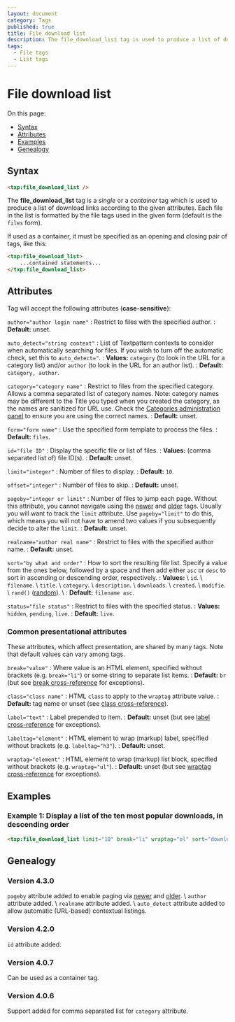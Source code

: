 ```yaml
---
layout: document
category: Tags
published: true
title: File download list
description: The file_download_list tag is used to produce a list of download links according to the given attributes.
tags:
  - File tags
  - List tags
---
```


# File download list

On this page:

* [Syntax](#syntax)
* [Attributes](#attributes)
* [Examples](#examples)
* [Genealogy](#genealogy)

## Syntax

~~~ html
<txp:file_download_list />
~~~

The **file_download_list** tag is a *single* or a *container* tag which is used to produce a list of download links according to the given attributes. Each file in the list is formatted by the file tags used in the given form (default is the `files` form).

If used as a container, it must be specified as an opening and closing pair of tags, like this:

~~~ html
<txp:file_download_list>
    ...contained statements...
</txp:file_download_list>
~~~

## Attributes

Tag will accept the following attributes (**case-sensitive**):

`author="author login name"`
: Restrict to files with the specified author.
: **Default:** unset.

`auto_detect="string context"`
: List of Textpattern contexts to consider when automatically searching for files. If you wish to turn off the automatic check, set this to `auto_detect="`.
: **Values:** `category` (to look in the URL for a category list) and/or `author` (to look in the URL for an author list).
: **Default:** `category, author`.

`category="category name"`
: Restrict to files from the specified category. Allows a comma separated list of category names. Note: category names may be different to the Title you typed when you created the category, as the names are sanitized for URL use. Check the [Categories administration panel](https://docs.textpattern.io/administration/categories-panel) to ensure you are using the correct names.
: **Default:** unset.

`form="form name"`
: Use the specified form template to process the files.
: **Default:** `files`.

`id="file ID"`
: Display the specific file or list of files.
: **Values:** (comma separated list of) file ID(s).
: **Default:** unset.

`limit="integer"`
: Number of files to display.
: **Default:** `10`.

`offset="integer"`
: Number of files to skip.
: **Default:** unset.

`pageby="integer or limit"`
: Number of files to jump each page. Without this attribute, you cannot navigate using the [newer](newer) and [older](older) tags. Usually you will want to track the `limit` attribute. Use `pageby="limit"` to do this, which means you will not have to amend two values if you subsequently decide to alter the `limit`.
: **Default:** unset.

`realname="author real name"`
: Restrict to files with the specified author name.
: **Default:** unset.

`sort="by what and order"`
: How to sort the resulting file list. Specify a value from the ones below, followed by a space and then add either `asc` or `desc` to sort in ascending or descending order, respectively.
: **Values:** \\
`id`. \\
`filename`. \\
`title`. \\
`category`. \\
`description`. \\
`downloads`. \\
`created`. \\
`modifie`. \\
`rand()` ([random](https://dev.mysql.com/doc/refman/5.7/en/mathematical-functions.html#function_rand)). \\
: **Default:** `filename asc`.

`status="file status"`
: Restrict to files with the specified status.
: **Values:** `hidden`, `pending`, `live`.
: **Default:** `live`.

### Common presentational attributes

These attributes, which affect presentation, are shared by many tags. Note that default values can vary among tags.

`break="value"`
: Where value is an HTML element, specified without brackets (e.g. `break="li"`) or some string to separate list items.
: **Default:** `br` (but see [break cross-reference](https://docs.textpattern.io/tags/tag-attributes-cross-reference#break) for exceptions).

`class="class name"`
: HTML `class` to apply to the `wraptag` attribute value.
: **Default:** tag name or unset (see [class cross-reference](https://docs.textpattern.io/tags/tag-attributes-cross-reference#class)).

`label="text"`
: Label prepended to item.
: **Default:** unset (but see [label cross-reference](https://docs.textpattern.io/tags/tag-attributes-cross-reference#label) for exceptions).

`labeltag="element"`
: HTML element to wrap (markup) label, specified without brackets (e.g. `labeltag="h3"`).
: **Default:** unset.

`wraptag="element"`
: HTML element to wrap (markup) list block, specified without brackets (e.g. `wraptag="ul"`).
: **Default:** unset (but see [wraptag cross-reference](https://docs.textpattern.io/tags/tag-attributes-cross-reference#wraptag) for exceptions).

## Examples

### Example 1: Display a list of the ten most popular downloads, in descending order

~~~ html
<txp:file_download_list limit="10" break="li" wraptag="ol" sort="downloads desc" />
~~~

## Genealogy

### Version 4.3.0

`pageby` attribute added to enable paging via [newer](newer) and [older](older). \\
`author` attribute added. \\
`realname` attribute added. \\
`auto_detect` attribute added to allow automatic (URL-based) contextual listings.

### Version 4.2.0

`id` attribute added.

### Version 4.0.7

Can be used as a container tag.

### Version 4.0.6

Support added for comma separated list for `category` attribute.
